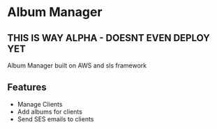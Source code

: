 # Album Manager

## THIS IS WAY ALPHA - DOESNT EVEN DEPLOY YET

Album Manager built on AWS and sls framework

## Features

* Manage Clients
* Add albums for clients
* Send SES emails to clients
